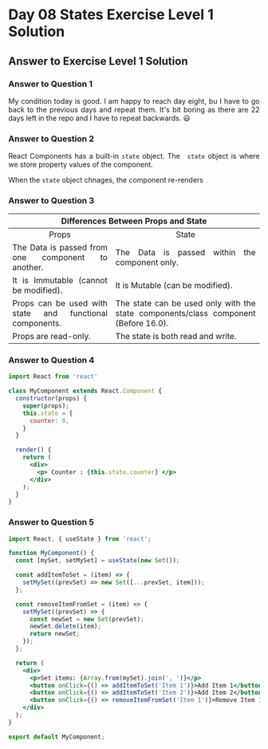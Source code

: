 # Day 08 States Exercise Level 1 Solution
## Answer to Exercise Level 1 Solution
### Answer to Question 1
<p align="justify">My condition today is good. I am happy to reach day eight, bu I have to go back to the previous days and repeat them. It's bit boring as there are 22 days left in the repo and I have to repeat backwards. &#128515; </p> 

### Answer to Question 2
<p align="justify">React Components has a built-in <code>state</code> object. The <code> state</code> object is where we store property values of the component.
</p>

<p align="justify">When the <code>state</code> object chnages, the component re-renders</p>

### Answer to Question 3
<table>

<thead>
<tr>
<th colspan="2" style="text-align:center">Differences Between Props and State</th>
</tr>
</thead>

<tbody align="justify">
<tr align="center">
<td>Props</td>
<td> State</td>
</tr>

<tr>
<td>The Data is passed from one component to another.</td>
<td>The Data is passed within the component only.
</td>
<tr>

<tr>
<td>It is Immutable (cannot be modified).</td>
<td>It is Mutable (can be modified).</td>
<tr>

<tr>
<td>Props can be used with state and functional components.	</td>
<td>The state can be used only with the state components/class component (Before 16.0).</td>
<tr>

<tr>
<td>Props are read-only. </td>
<td>The state is both read and write.</td>
<tr>

</tbody>

</table>

### Answer to Question 4
```jsx
import React from 'react'

class MyComponent extends React.Component {
  constructor(props) {
    super(props);
    this.state = {
      counter: 0,
    }
  }

  render() {
    return (
      <div>
        <p> Counter : {this.state.counter} </p>
      </div>
    );
  }
}
```

### Answer to Question 5
```jsx
import React, { useState } from 'react';

function MyComponent() {
  const [mySet, setMySet] = useState(new Set());

  const addItemToSet = (item) => {
    setMySet((prevSet) => new Set([...prevSet, item]));
  };

  const removeItemFromSet = (item) => {
    setMySet((prevSet) => {
      const newSet = new Set(prevSet);
      newSet.delete(item);
      return newSet;
    });
  };

  return (
    <div>
      <p>Set items: {Array.from(mySet).join(', ')}</p>
      <button onClick={() => addItemToSet('Item 1')}>Add Item 1</button>
      <button onClick={() => addItemToSet('Item 2')}>Add Item 2</button>
      <button onClick={() => removeItemFromSet('Item 1')}>Remove Item 1</button>
    </div>
  );
}

export default MyComponent;
```